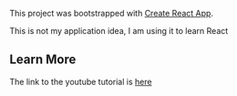 This project was bootstrapped with [Create React App](https://github.com/facebook/create-react-app).

This is not my application idea, I am using it to learn React

## Learn More

The link to the youtube tutorial is [here](https://www.youtube.com/watch?v=MQVdgu8cpqU)